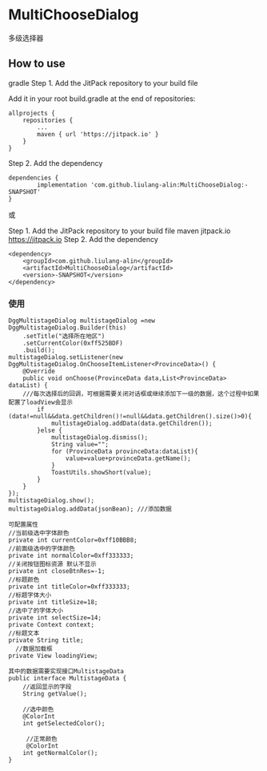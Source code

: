 # MultiChooseDialog
多级选择器
## How to use
gradle
Step 1. Add the JitPack repository to your build file

Add it in your root build.gradle at the end of repositories:

	allprojects {
		repositories {
			...
			maven { url 'https://jitpack.io' }
		}
	}
Step 2. Add the dependency

	dependencies {
	        implementation 'com.github.liulang-alin:MultiChooseDialog:-SNAPSHOT'
	}
	
或

Step 1. Add the JitPack repository to your build file
maven
	<repositories>
		<repository>
		    <id>jitpack.io</id>
		    <url>https://jitpack.io</url>
		</repository>
	</repositories>
Step 2. Add the dependency

	<dependency>
	    <groupId>com.github.liulang-alin</groupId>
	    <artifactId>MultiChooseDialog</artifactId>
	    <version>-SNAPSHOT</version>
	</dependency>

### 使用

    DggMultistageDialog multistageDialog =new DggMultistageDialog.Builder(this)
        .setTitle("选择所在地区")
        .setCurrentColor(0xff525BDF)
        .build();
    multistageDialog.setListener(new DggMultistageDialog.OnChooseItemListener<ProvinceData>() {
        @Override
        public void onChoose(ProvinceData data,List<ProvinceData> dataList) {
	    ///每次选择后的回调，可根据需要关闭对话框或继续添加下一级的数据，这个过程中如果配置了loadView会显示
            if (data!=null&&data.getChildren()!=null&&data.getChildren().size()>0){
                multistageDialog.addData(data.getChildren());
            }else {
                multistageDialog.dismiss();
                String value="";
                for (ProvinceData provinceData:dataList){
                    value=value+provinceData.getName();
                }
                ToastUtils.showShort(value);
            }
        }
    });
    multistageDialog.show();  
    multistageDialog.addData(jsonBean); ///添加数据

	可配置属性
    //当前级选中字体颜色
    private int currentColor=0xff10BBB8;
    //前面级选中的字体颜色
    private int normalColor=0xff333333;
    //关闭按钮图标资源 默认不显示
    private int closeBtnRes=-1;
    //标题颜色
    private int titleColor=0xff333333;
    //标题字体大小
    private int titleSize=18;
    //选中了的字体大小
    private int selectSize=14;
    private Context context;
    //标题文本
    private String title;
      //数据加载框
    private View loadingView;

	其中的数据需要实现接口MultistageData
    public interface MultistageData {
        //返回显示的字段
        String getValue();
    
        //选中颜色
        @ColorInt
        int getSelectedColor();
    
    	 //正常颜色
         @ColorInt
        int getNormalColor();
    }
